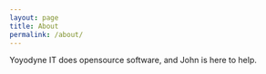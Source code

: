 ```yaml
---
layout: page
title: About
permalink: /about/
---
```


Yoyodyne IT does opensource software, and John is here to help.
